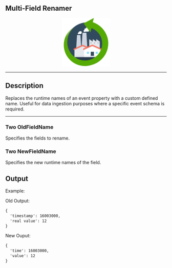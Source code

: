<!--
  ~ Licensed to the Apache Software Foundation (ASF) under one or more
  ~ contributor license agreements.  See the NOTICE file distributed with
  ~ this work for additional information regarding copyright ownership.
  ~ The ASF licenses this file to You under the Apache License, Version 2.0
  ~ (the "License"); you may not use this file except in compliance with
  ~ the License.  You may obtain a copy of the License at
  ~
  ~    http://www.apache.org/licenses/LICENSE-2.0
  ~
  ~ Unless required by applicable law or agreed to in writing, software
  ~ distributed under the License is distributed on an "AS IS" BASIS,
  ~ WITHOUT WARRANTIES OR CONDITIONS OF ANY KIND, either express or implied.
  ~ See the License for the specific language governing permissions and
  ~ limitations under the License.
  ~
  -->

## Multi-Field Renamer
<p align="center"> 
    <img src="icon.png" width="150px;" class="pe-image-documentation"/>
</p>


***

## Description

Replaces the runtime names of an event property with a custom defined name. Useful for data ingestion purposes where a specific event schema is required.


***

### Two OldFieldName   
Specifies the fields to rename.

### Two NewFieldName
Specifies the new runtime names of the field.

## Output
Example:

Old Output:
```
{
  'timestamp': 16003000, 
  'real value': 12
}
```

New Ouput:
```
{
  'time': 16003000, 
  'value': 12
}
```